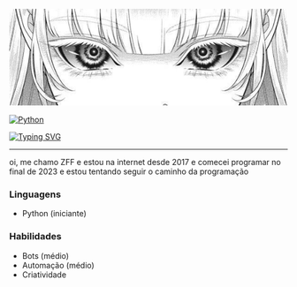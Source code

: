 ![Nome da Capa](4f08b7e5e345ed6a0320de27ff9e1e4a.jpg)

[![Python](https://img.shields.io/badge/-Python-blue?style=flat&logo=python)](link_para_python)

<div>
  <a href="https://git.io/typing-svg"><img src="https://readme-typing-svg.demolab.com?font=Anta&weight=900&size=28&duration=2000&pause=1000&color=F7F7F7&center=true&random=false&width=435&lines=Alkemist+Ayaka+da+Mister;Seja+bem+vindo!" alt="Typing SVG" /></a>
<hr>
</div>


oi, me chamo ZFF e estou na internet desde 2017
e comecei programar no final de 2023 e estou tentando seguir o caminho da programação 


### Linguagens
- Python (iniciante)
### Habilidades
- Bots (médio)
- Automação (médio)
- Criatividade
